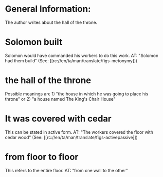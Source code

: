 # General Information:

The author writes about the hall of the throne.

# Solomon built

Solomon would have commanded his workers to do this work. AT: "Solomon had them build" (See: [[rc://en/ta/man/translate/figs-metonymy]])

# the hall of the throne

Possible meanings are 1) "the house in which he was going to place his throne" or 2) "a house named The King's Chair House"

# It was covered with cedar

This can be stated in active form. AT: "The workers covered the floor with cedar wood" (See: [[rc://en/ta/man/translate/figs-activepassive]])

# from floor to floor

This refers to the entire floor. AT: "from one wall to the other"

